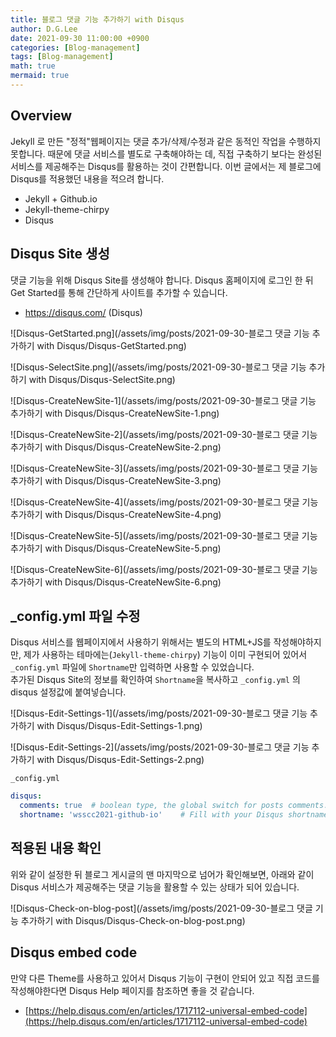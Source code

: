 ```yaml
---
title: 블로그 댓글 기능 추가하기 with Disqus
author: D.G.Lee
date: 2021-09-30 11:00:00 +0900
categories: [Blog-management]
tags: [Blog-management]
math: true
mermaid: true
---
```


## Overview
Jekyll 로 만든 "정적"웹페이지는 댓글 추가/삭제/수정과 같은 동적인 작업을 수행하지 못합니다. 때문에 댓글 서비스를 별도로 구축해야하는 데, 직접 구축하기 보다는 완성된 서비스를 제공해주는 Disqus를 활용하는 것이 간편합니다. 이번 글에서는 제 블로그에 Disqus를 적용했던 내용을 적으려 합니다.
- Jekyll + Github.io
- Jekyll-theme-chirpy
- Disqus

## Disqus Site 생성
댓글 기능을 위해 Disqus Site를 생성해야 합니다. Disqus 홈페이지에 로그인 한 뒤 Get Started를 통해 간단하게 사이트를 추가할 수 있습니다.
- https://disqus.com/ (Disqus)

![Disqus-GetStarted.png](/assets/img/posts/2021-09-30-블로그 댓글 기능 추가하기 with Disqus/Disqus-GetStarted.png)

![Disqus-SelectSite.png](/assets/img/posts/2021-09-30-블로그 댓글 기능 추가하기 with Disqus/Disqus-SelectSite.png)

![Disqus-CreateNewSite-1](/assets/img/posts/2021-09-30-블로그 댓글 기능 추가하기 with Disqus/Disqus-CreateNewSite-1.png)

![Disqus-CreateNewSite-2](/assets/img/posts/2021-09-30-블로그 댓글 기능 추가하기 with Disqus/Disqus-CreateNewSite-2.png)

![Disqus-CreateNewSite-3](/assets/img/posts/2021-09-30-블로그 댓글 기능 추가하기 with Disqus/Disqus-CreateNewSite-3.png)

![Disqus-CreateNewSite-4](/assets/img/posts/2021-09-30-블로그 댓글 기능 추가하기 with Disqus/Disqus-CreateNewSite-4.png)

![Disqus-CreateNewSite-5](/assets/img/posts/2021-09-30-블로그 댓글 기능 추가하기 with Disqus/Disqus-CreateNewSite-5.png)

![Disqus-CreateNewSite-6](/assets/img/posts/2021-09-30-블로그 댓글 기능 추가하기 with Disqus/Disqus-CreateNewSite-6.png)

## _config.yml 파일 수정

Disqus 서비스를 웹페이지에서 사용하기 위해서는 별도의 HTML+JS를 작성해야하지만, 
제가 사용하는 테마에는(`Jekyll-theme-chirpy`) 기능이 이미 구현되어 있어서 `_config.yml` 파일에 `Shortname`만 입력하면 사용할 수 있었습니다.  
추가된 Disqus Site의 정보를 확인하여 `Shortname`을 복사하고 `_config.yml` 의 disqus 설정값에 붙여넣습니다.

![Disqus-Edit-Settings-1](/assets/img/posts/2021-09-30-블로그 댓글 기능 추가하기 with Disqus/Disqus-Edit-Settings-1.png)

![Disqus-Edit-Settings-2](/assets/img/posts/2021-09-30-블로그 댓글 기능 추가하기 with Disqus/Disqus-Edit-Settings-2.png)

`_config.yml`
```yaml
disqus:
  comments: true  # boolean type, the global switch for posts comments.
  shortname: 'wsscc2021-github-io'    # Fill with your Disqus shortname. › https://help.disqus.com/en/articles/1717111-what-s-a-shortname
```

## 적용된 내용 확인

위와 같이 설정한 뒤 블로그 게시글의 맨 마지막으로 넘어가 확인해보면, 아래와 같이 Disqus 서비스가 제공해주는 댓글 기능을 활용할 수 있는 상태가 되어 있습니다. 

![Disqus-Check-on-blog-post](/assets/img/posts/2021-09-30-블로그 댓글 기능 추가하기 with Disqus/Disqus-Check-on-blog-post.png)

## Disqus embed code

만약 다른 Theme를 사용하고 있어서 Disqus 기능이 구현이 안되어 있고 직접 코드를 작성해야한다면 Disqus Help 페이지를 참조하면 좋을 것 같습니다.
- [https://help.disqus.com/en/articles/1717112-universal-embed-code](https://help.disqus.com/en/articles/1717112-universal-embed-code)